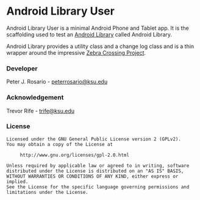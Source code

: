 # Android Library User

Android Library User is a minimal Android Phone and Tablet app.  It is the scaffolding used to test an [Android Library](https://developer.android.com/studio/projects/android-library.html) called Android Library.

Android Library provides a utility class and a change log class and is a thin wrapper around the impressive [Zebra Crossing Project](https://github.com/zxing/zxing).

### Developer
Peter J. Rosario - [peterrosario@ksu.edu](mailto:peterrosario@ksu.edu)

### Acknowledgement
Trevor Rife - [trife@ksu.edu](mailto:trife@ksu.edu)

### License
```text
Licensed under the GNU General Public License version 2 (GPLv2).
You may obtain a copy of the License at

     http://www.gnu.org/licenses/gpl-2.0.html

Unless required by applicable law or agreed to in writing, software
distributed under the License is distributed on an "AS IS" BASIS,
WITHOUT WARRANTIES OR CONDITIONS OF ANY KIND, either express or implied.
See the License for the specific language governing permissions and
limitations under the License.
```
